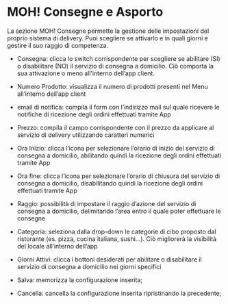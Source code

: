 # MOH! Consegne e Asporto

La sezione MOH! Consegne permette la gestione delle impostazioni del proprio sistema di delivery. Puoi scegliere se attivarlo e in quali giorni e gestire il suo raggio di competenza.

* Consegna: clicca lo switch corrispondente per scegliere se abilitare (SI) o disabilitare (NO) il servizio di consegna a domicilio. Ciò comporta la sua attivazione o meno all’interno dell’app client.

* Numero Prodotto: visualizza il numero di prodotti presenti nel Menu all’interno dell’app client

* email di notifica: compila il form con l’indirizzo mail sul quale ricevere le notifiche di ricezione degli ordini effettuati tramite App

* Prezzo: compila il campo corrispondente con il prezzo da applicare al servizio di delivery utilizzando caratteri numerici

* Ora Inizio: clicca l’icona per selezionare l’orario di inizio del servizio di consegna a domicilio, abilitando quindi la ricezione degli ordini effettuati tramite App

* Ora fine: clicca l’icona per selezionare l’orario di chiusura del servizio di consegna a domicilio, disabilitando quindi la ricezione degli ordini effettuati tramite App

* Raggio: possibilità di impostare il raggio d’azione del servizio di consegna a domicilio, delimitando l’area entro il quale poter effettuare le consegne

* Categoria: seleziona dalla drop-down le categorie di cibo proposto dal ristorante (es. pizza, cucina italiana, sushi…). Ciò migliorerà la visibilità del locale all’interno dell’app

* Giorni Attivi: clicca i bottoni desiderati per abilitare o disabilitare il servizio di consegna a domicilio nei giorni specifici

* Salva:  memorizza la configurazione inserita;

* Cancella: cancella la configurazione inserita ripristinando la precedente;